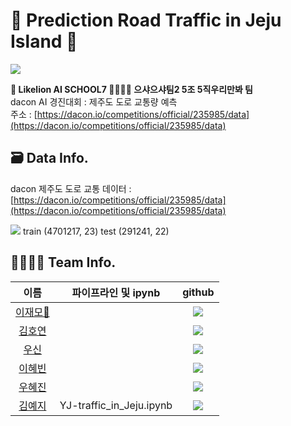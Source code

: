 # 🚥 Prediction Road Traffic in Jeju Island 🚥
<img src="https://user-images.githubusercontent.com/72390138/201039705-4141a0b9-9230-4141-85c3-9efdf5c91e71.png">

**🦁 Likelion AI SCHOOL7 🧏‍♀️🧏‍♂️ 으샤으샤팀2 5조 5직우리만봐 팀**               
dacon AI 경진대회 : 제주도 도로 교통량 예측       
주소 : [https://dacon.io/competitions/official/235985/data](https://dacon.io/competitions/official/235985/data)          

## 🗃 Data Info.                                       
dacon 제주도 도로 교통 데이터 : [https://dacon.io/competitions/official/235985/data](https://dacon.io/competitions/official/235985/data)         

<img src="https://user-images.githubusercontent.com/72390138/201040309-ab16c7c3-ea57-4834-b3d2-b3a17ba3665d.png">        
train (4701217, 23)           
test (291241, 22)             


## 👨‍👩‍👧‍👦 Team Info.            
|이름|파이프라인 및 ipynb|github|                     
|:------:|:---:|:---:|                                
|<span style="color:blue">[이재모👑](https://github.com/generalleejaemo)</span>||<a href="https://github.com/generalleejaemo"><img src="https://img.shields.io/badge/github-181717?style=flat-square&logo=github&logoColor=White"/>|                            
|<span style="color:blue">[김호연](https://github.com/hooun)</span>||<a href="https://github.com/hooun"><img src="https://img.shields.io/badge/github-181717?style=flat-square&logo=github&logoColor=White"/>|          
|<span style="color:blue">[우신](https://github.com/tvn123)</span>||<a href="https://github.com/tvn123"><img src="https://img.shields.io/badge/github-181717?style=flat-square&logo=github&logoColor=White"/>|            
|<span style="color:blue">[이혜빈](https://github.com/dkssudgb)</span>||<a href="https://github.com/dkssudgb"><img src="https://img.shields.io/badge/github-181717?style=flat-square&logo=github&logoColor=White"/>|             
|<span style="color:blue">[우혜진](https://github.com/hyejinWooo)</span>||<a href="https://github.com/hyejinWooo"><img src="https://img.shields.io/badge/github-181717?style=flat-square&logo=github&logoColor=White"/>|           
|<span style="color:blue">[김예지](https://github.com/meji9086)</span>|YJ-traffic_in_Jeju.ipynb|<a href="https://github.com/meji9086"><img src="https://img.shields.io/badge/github-181717?style=flat-square&logo=github&logoColor=White"/>|                         

 
